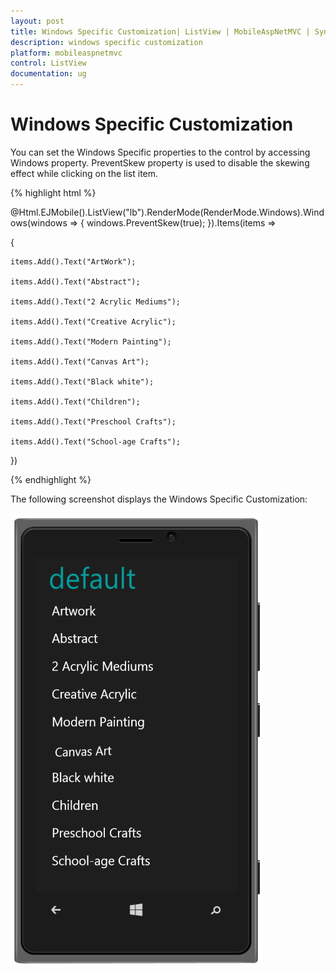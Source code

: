 ```yaml
---
layout: post
title: Windows Specific Customization| ListView | MobileAspNetMVC | Syncfusion
description: windows specific customization
platform: mobileaspnetmvc
control: ListView
documentation: ug
---
```


# Windows Specific Customization

You can set the Windows Specific properties to the control by accessing Windows property. PreventSkew property is used to disable the skewing effect while clicking on the list item. 

{% highlight html %}

@Html.EJMobile().ListView("lb").RenderMode(RenderMode.Windows).Windows(windows => { windows.PreventSkew(true); }).Items(items =>

{    

    items.Add().Text("ArtWork");

    items.Add().Text("Abstract");

    items.Add().Text("2 Acrylic Mediums");

    items.Add().Text("Creative Acrylic");

    items.Add().Text("Modern Painting");

    items.Add().Text("Canvas Art");

    items.Add().Text("Black white");

    items.Add().Text("Children");

    items.Add().Text("Preschool Crafts");

    items.Add().Text("School-age Crafts");

})

{% endhighlight %}

The following screenshot displays the Windows Specific Customization:

![preventScew](Windows-Specific-Customization_images/Windows-Specific-Customization_img1.png)



